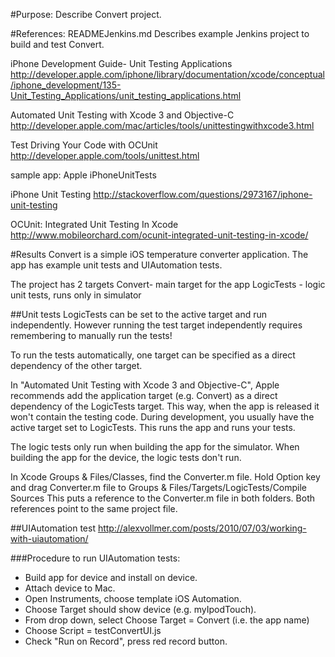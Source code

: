 #Purpose:
Describe Convert project.

#References:
READMEJenkins.md Describes example Jenkins project to build and test Convert.

iPhone Development Guide- Unit Testing Applications
http://developer.apple.com/iphone/library/documentation/xcode/conceptual/iphone_development/135-Unit_Testing_Applications/unit_testing_applications.html

Automated Unit Testing with Xcode 3 and Objective-C
http://developer.apple.com/mac/articles/tools/unittestingwithxcode3.html

Test Driving Your Code with OCUnit
http://developer.apple.com/tools/unittest.html

sample app: Apple iPhoneUnitTests

iPhone Unit Testing
http://stackoverflow.com/questions/2973167/iphone-unit-testing

OCUnit: Integrated Unit Testing In Xcode
http://www.mobileorchard.com/ocunit-integrated-unit-testing-in-xcode/


#Results
Convert is a simple iOS temperature converter application.
The app has example unit tests and UIAutomation tests.

The project has 2 targets
  Convert- main target for the app
  LogicTests - logic unit tests, runs only in simulator

##Unit tests
LogicTests can be set to the active target and run independently.
However running the test target independently requires remembering to manually run the tests!

To run the tests automatically, one target can be specified as a direct dependency of the other target.

In "Automated Unit Testing with Xcode 3 and Objective-C", Apple recommends add the application target (e.g. Convert) as a direct dependency of the LogicTests target.
This way, when the app is released it won't contain the testing code.
During development, you usually have the active target set to LogicTests.  This runs the app and runs your tests.

The logic tests only run when building the app for the simulator.
When building the app for the device, the logic tests don't run.

In Xcode Groups & Files/Classes, find the Converter.m file.
Hold Option key and drag Converter.m file to Groups & Files/Targets/LogicTests/Compile Sources
This puts a reference to the Converter.m file in both folders.  Both references point to the same project file.

##UIAutomation test
http://alexvollmer.com/posts/2010/07/03/working-with-uiautomation/

###Procedure to run UIAutomation tests:
- Build app for device and install on device.
- Attach device to Mac.
- Open Instruments, choose template iOS Automation.
- Choose Target should show device (e.g. myIpodTouch).
- From drop down, select Choose Target = Convert (i.e. the app name)
- Choose Script = testConvertUI.js
- Check "Run on Record", press red record button.


